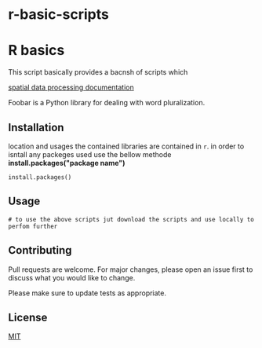 # r-basic-scripts

## <h1>R basics</h1> 
This script basically provides  a bacnsh of scripts which 

<a href="https://rspatial.org">spatial data processing documentation</a>


Foobar is a Python library for dealing with word pluralization.

## Installation

location and usages the contained libraries are contained in ``r``.
in order to isntall any packeges used use the bellow methode **install.packages("package name")**

```{r}
install.packages() 
```

## Usage

```{r}
# to use the above scripts jut download the scripts and use locally to perfom further 

```

## Contributing
Pull requests are welcome. For major changes, please open an issue first to discuss what you would like to change.

Please make sure to update tests as appropriate.

## License
[MIT](https://choosealicense.com/licenses/mit/)
